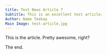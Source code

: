```yaml
---
title: Test News Article 7
Subtitle: This is an excellent test article.
Author: Name Teekay
Main Image: test-article.jpg
---
```


This is the article. Pretty awesome, right?

The end.
